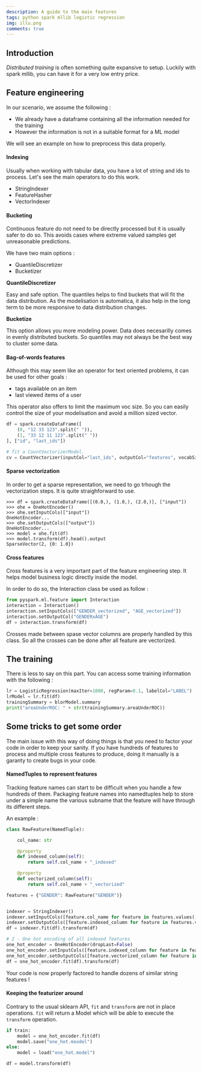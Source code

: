 ```yaml
---
description: A guide to the main features
tags: python spark mllib logistic regression
img: illu.png
comments: true
---
```


## Introduction

*Distributed training* is often something quite expansive to setup. 
Luckily with spark mllib, you can have it for a very low entry price.


## Feature engineering

In our scenario, we assume the following : 

- We already have a dataframe containing all the information needed for the training
- However the information is not in a suitable format for a ML model


We will see an example on how to preprocess this data properly.


#### Indexing

Usually when working with tabular data, you have a lot of string and ids to process. 
Let's see the main operators to do this work.

- StringIndexer
- FeatureHasher
- VectorIndexer


#### Bucketing
Continuous feature do not need to be directly processed but it is usually safer to do so.
This avoids cases where extreme valued samples get unreasonable predictions.

We have two main options : 
- QuantileDiscretizer
- Bucketizer

**QuantileDiscretizer**

Easy and safe option. The quantiles helps to find buckets that will fit the data distribution.
As the modelisation is automatica, it also help in the long term to be more responsive to data distribution changes.

**Bucketize**

This option allows you more modeling power. Data does necesarilly comes in evenly distributed buckets. So quantiles may not always be the best way to cluster some data.



#### Bag-of-words features

Although this may seem like an operator for text oriented problems, it can be used for other goals :
- tags available on an item
- last viewed items of a user

This operator also offers to limit the maximum voc size.  So you can easily control the size of your modelisation and avoid a million sized vector.

```python
df = spark.createDataFrame([
    (0, "12 33 123".split(" ")),
    (1, "33 12 11 123".split(" "))
], ["id", "last_ids"])

# fit a CountVectorizerModel.
cv = CountVectorizer(inputCol="last_ids", outputCol="features", vocabSize=10, minDF=2.0)
```


#### Sparse vectorization
In order to get a sparse representation, we need to go trhough the vectorization steps. 
It is quite straighforward to use.

```
>>> df = spark.createDataFrame([(0.0,), (1.0,), (2.0,)], ["input"])
>>> ohe = OneHotEncoder()
>>> ohe.setInputCols(["input"])
OneHotEncoder...
>>> ohe.setOutputCols(["output"])
OneHotEncoder...
>>> model = ohe.fit(df)
>>> model.transform(df).head().output
SparseVector(2, {0: 1.0})
```


#### Cross features

Cross features is a very important part of the feature engineering step. It helps model business logic directly inside the model.

In order to do so, the Interaction class be used as follow : 

```python
from pyspark.ml.feature import Interaction
interaction = Interaction()
interaction.setInputCols(["GENDER_vectorized", "AGE_vectorized"])
interaction.setOutputCol("GENDERxAGE")
df = interaction.transform(df)
```

Crosses made between spase vector columns are properly handled by this class. So all the crosses can be done after all feature are vectorized.


## The training 

There is less to say on this part. You can access some training information with the following : 

```python
lr = LogisticRegression(maxIter=1000, regParam=0.1, labelCol="LABEL")
lrModel = lr.fit(df)
trainingSummary = blorModel.summary
print("areaUnderROC: " + str(trainingSummary.areaUnderROC))
```


## Some tricks to get some order

The main issue with this way of doing things is that you need to factor your code in order to keep your sanity.
If you have hundreds of features to process and multiple cross features to produce, doing it manually is a garanty to create bugs in your code.

#### NamedTuples to represent features

Tracking feature names can start to be difficult when you handle a few hundreds of them.
Packaging feature names into namedtuples help to store under a simple name the various subname that the feature will have through its different steps.


An example :
```python
class RawFeature(NamedTuple):

    col_name: str

    @property
    def indexed_column(self):
        return self.col_name + "_indexed"

    @property
    def vectorized_column(self):
        return self.col_name + "_vectorized"

features = {"GENDER": RawFeature("GENDER")}


indexer = StringIndexer()
indexer.setInputCols([feature.col_name for feature in features.values()])
indexer.setOutputCols([feature.indexed_column for feature in features.values()])
df = indexer.fit(df).transform(df)

# 2 - One hot encoding of all indexed features
one_hot_encoder = OneHotEncoder(dropLast=False)
one_hot_encoder.setInputCols([feature.indexed_column for feature in features.values()])
one_hot_encoder.setOutputCols([feature.vectorized_column for feature in features.values()])
df = one_hot_encoder.fit(df).transform(df)
```

Your code is now properly factored to handle dozens of similar string features !


#### Keeping the featurizer around

Contrary to the usual sklearn API, `fit` and `transform` are not in place operations.
`fit` will return a Model which will be able to execute the `transform` operation.


```python
if train:
    model = one_hot_encoder.fit(df)
    model.save("one_hot.moodel")
else:
    model = load("one_hot.model")

df = model.transform(df)
```


